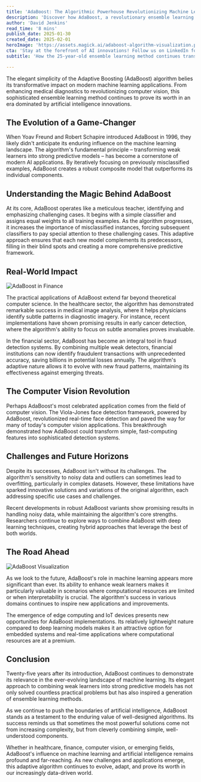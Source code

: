 ```yaml
---
title: 'AdaBoost: The Algorithmic Powerhouse Revolutionizing Machine Learning'
description: 'Discover how AdaBoost, a revolutionary ensemble learning algorithm, continues to transform machine learning applications across healthcare, finance, and computer vision, while adapting to meet emerging technological challenges in AI and edge computing.'
author: 'David Jenkins'
read_time: '8 mins'
publish_date: 2025-01-30
created_date: 2025-02-01
heroImage: 'https://assets.magick.ai/adaboost-algorithm-visualization.png'
cta: 'Stay at the forefront of AI innovations! Follow us on LinkedIn for more insights into groundbreaking algorithms like AdaBoost and their real-world applications.'
subtitle: 'How the 25-year-old ensemble learning method continues transforming AI applications'

---
```


The elegant simplicity of the Adaptive Boosting (AdaBoost) algorithm belies its transformative impact on modern machine learning applications. From enhancing medical diagnostics to revolutionizing computer vision, this sophisticated ensemble learning method continues to prove its worth in an era dominated by artificial intelligence innovations.

## The Evolution of a Game-Changer

When Yoav Freund and Robert Schapire introduced AdaBoost in 1996, they likely didn't anticipate its enduring influence on the machine learning landscape. The algorithm's fundamental principle – transforming weak learners into strong predictive models – has become a cornerstone of modern AI applications. By iteratively focusing on previously misclassified examples, AdaBoost creates a robust composite model that outperforms its individual components.

## Understanding the Magic Behind AdaBoost

At its core, AdaBoost operates like a meticulous teacher, identifying and emphasizing challenging cases. It begins with a simple classifier and assigns equal weights to all training examples. As the algorithm progresses, it increases the importance of misclassified instances, forcing subsequent classifiers to pay special attention to these challenging cases. This adaptive approach ensures that each new model complements its predecessors, filling in their blind spots and creating a more comprehensive predictive framework.

## Real-World Impact

![AdaBoost in Finance](https://i.magick.ai/PIXE/1738436153607_magick_img.webp)

The practical applications of AdaBoost extend far beyond theoretical computer science. In the healthcare sector, the algorithm has demonstrated remarkable success in medical image analysis, where it helps physicians identify subtle patterns in diagnostic imagery. For instance, recent implementations have shown promising results in early cancer detection, where the algorithm's ability to focus on subtle anomalies proves invaluable.

In the financial sector, AdaBoost has become an integral tool in fraud detection systems. By combining multiple weak detectors, financial institutions can now identify fraudulent transactions with unprecedented accuracy, saving billions in potential losses annually. The algorithm's adaptive nature allows it to evolve with new fraud patterns, maintaining its effectiveness against emerging threats.

## The Computer Vision Revolution

Perhaps AdaBoost's most celebrated application comes from the field of computer vision. The Viola-Jones face detection framework, powered by AdaBoost, revolutionized real-time face detection and paved the way for many of today's computer vision applications. This breakthrough demonstrated how AdaBoost could transform simple, fast-computing features into sophisticated detection systems.

## Challenges and Future Horizons

Despite its successes, AdaBoost isn't without its challenges. The algorithm's sensitivity to noisy data and outliers can sometimes lead to overfitting, particularly in complex datasets. However, these limitations have sparked innovative solutions and variations of the original algorithm, each addressing specific use cases and challenges.

Recent developments in robust AdaBoost variants show promising results in handling noisy data, while maintaining the algorithm's core strengths. Researchers continue to explore ways to combine AdaBoost with deep learning techniques, creating hybrid approaches that leverage the best of both worlds.

## The Road Ahead

![AdaBoost Visualization](https://i.magick.ai/PIXE/1738436153604_magick_img.webp)

As we look to the future, AdaBoost's role in machine learning appears more significant than ever. Its ability to enhance weak learners makes it particularly valuable in scenarios where computational resources are limited or when interpretability is crucial. The algorithm's success in various domains continues to inspire new applications and improvements.

The emergence of edge computing and IoT devices presents new opportunities for AdaBoost implementations. Its relatively lightweight nature compared to deep learning models makes it an attractive option for embedded systems and real-time applications where computational resources are at a premium.

## Conclusion

Twenty-five years after its introduction, AdaBoost continues to demonstrate its relevance in the ever-evolving landscape of machine learning. Its elegant approach to combining weak learners into strong predictive models has not only solved countless practical problems but has also inspired a generation of ensemble learning methods.

As we continue to push the boundaries of artificial intelligence, AdaBoost stands as a testament to the enduring value of well-designed algorithms. Its success reminds us that sometimes the most powerful solutions come not from increasing complexity, but from cleverly combining simple, well-understood components.

Whether in healthcare, finance, computer vision, or emerging fields, AdaBoost's influence on machine learning and artificial intelligence remains profound and far-reaching. As new challenges and applications emerge, this adaptive algorithm continues to evolve, adapt, and prove its worth in our increasingly data-driven world.